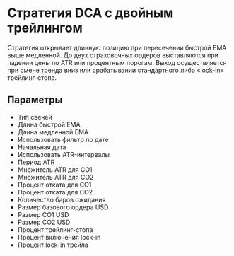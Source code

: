 # Стратегия DCA с двойным трейлингом

Стратегия открывает длинную позицию при пересечении быстрой EMA выше медленной. До двух страховочных ордеров выставляются при падении цены по ATR или процентным порогам. Выход осуществляется при смене тренда вниз или срабатывании стандартного либо «lock-in» трейлинг-стопа.

## Параметры
- Тип свечей
- Длина быстрой EMA
- Длина медленной EMA
- Использовать фильтр по дате
- Начальная дата
- Использовать ATR-интервалы
- Период ATR
- Множитель ATR для СО1
- Множитель ATR для СО2
- Процент отката для СО1
- Процент отката для СО2
- Количество баров ожидания
- Размер базового ордера USD
- Размер СО1 USD
- Размер СО2 USD
- Процент трейлинг-стопа
- Процент включения lock-in
- Процент lock-in трейла
